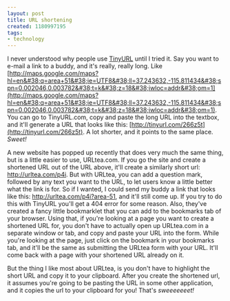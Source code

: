 ```yaml
---
layout: post
title: URL shortening
created: 1180997195
tags:
- technology
---
```

I never understood why people use [TinyURL](http://www.tinyurl.com) until I tried it. Say you want to e-mail a link to a buddy, and it's really, really long. Like [http://maps.google.com/maps?hl=en&#38;q=area+51&#38;ie=UTF8&#38;ll=37.243632,-115.811434&#38;spn=0.002046,0.003782&#38;t=k&#38;z=18&#38;iwloc=addr&#38;om=1](http://maps.google.com/maps?hl=en&#38;q=area+51&#38;ie=UTF8&#38;ll=37.243632,-115.811434&#38;spn=0.002046,0.003782&#38;t=k&#38;z=18&#38;iwloc=addr&#38;om=1). You can go to TinyURL.com, copy and paste the long URL into the textbox, and it'll generate a URL that looks like this: [http://tinyurl.com/266z5t](http://tinyurl.com/266z5t). A lot shorter, and it points to the same place. _Sweet!_

A new website has popped up recently that does very much the same thing, but is a little easier to use, URLtea.com. If you go the site and create a shortened URL out of the URL above, it'll create a similarly short url: http://urltea.com/p4i. But with URLtea, you can add a question mark, followed by any text you want to the URL, to let users know a little better what the link is for. So if I wanted, I could send my buddy a link that looks like this: http://urltea.com/p4i?area-51, and it'll still come up. If you try to do this with TinyURL you'll get a 404 error for some reason. Also, they've created a fancy little bookmarklet that you can add to the bookmarks tab of your browser. Using that, if you're looking at a page you want to create a shortened URL for, you don't have to actually open up URLtea.com in a separate window or tab, and copy and paste your URL into the form. While you're looking at the page, just click on the bookmark in your bookmarks tab, and it'll be the same as submitting the URLtea form with your URL. It'll come back with a page with your shortened URL already on it.

But the thing I like most about URLtea, is you don't have to highlight the short URL and copy it to your clipboard. After you create the shortened url, it assumes you're going to be pasting the URL in some other application, and it copies the url to your clipboard for you! That's _sweeeeeeet!_

